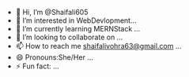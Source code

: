 - 👋 Hi, I’m @Shaifali605
- 👀 I’m interested in WebDevlopment...
- 🌱 I’m currently learning MERNStack ...
- 💞️ I’m looking to collaborate on ...
- 📫 How to reach me shaifalivohra63@gmail.com ...
- 😄 Pronouns:She/Her ...
- ⚡ Fun fact: ...

<!---
Shaifali605/Shaifali605 is a ✨ special ✨ repository because its `README.md` (this file) appears on your GitHub profile.
You can click the Preview link to take a look at your changes.
--->
